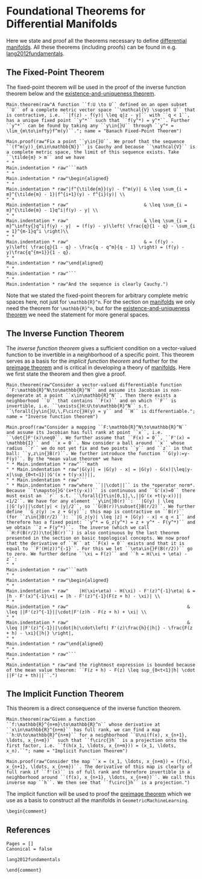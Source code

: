 # Foundational Theorems for Differential Manifolds

Here we state and proof all the theorems necessary to define [differential manifolds](@ref "(Matrix) Manifolds"). All these theorems (including proofs) can be found in e.g. [lang2012fundamentals](@cite).

## The Fixed-Point Theorem 

The fixed-point theorem will be used in the proof of the inverse function theorem below and the [existence-and-uniqueness theorem](@ref "The Existence-And-Uniqueness Theorem"). 

```@eval
Main.theorem(raw"A function ``f:U \to U`` defined on an open subset ``U`` of a complete metric vector space ``\mathcal{V} \supset U`` that is contractive, i.e. ``|f(z) - f(y)| \leq q|z - y|`` with ``q < 1``, has a unique fixed point ``y^*`` such that ``f(y^*) = y^*``. Further ``y^*`` can be found by taking any ``y\in{}U`` through ``y^* = \lim_{m\to\infty}f^m(y)``."; name = "Banach Fixed-Point Theorem")
```

```@eval
Main.proof(raw"Fix a point ``y\in{}U``. We proof that the sequence ``(f^m(y))_{m\in\mathbb{N}}`` is Cauchy and because ``\mathcal{V}`` is a complete metric space, the limit of this sequence exists. Take ``\tilde{m} > m`` and we have
" *
Main.indentation * raw"```math
" *
Main.indentation * raw"\begin{aligned}
" *
Main.indentation * raw"|f^{\tilde{m}}(y) - f^m(y)| & \leq \sum_{i = m}^{\tilde{m} - 1}|f^{i+1}(y) - f^{i}(y)| \\
" *
Main.indentation * raw"                            & \leq \sum_{i = m}^{\tilde{m} - 1}q^i|f(y) - y| \\ 
" *
Main.indentation * raw"                            & \leq \sum_{i = m}^\infty{}q^i|f(y) - y|  = (f(y) - y)\left( \frac{q}{1 - q} - \sum_{i = 1}^{m-1}q^i \right)\\
" *
Main.indentation * raw"                            & = (f(y) - y)\left( \frac{q}{1 - q} - \frac{q - q^m}{q - 1} \right) = (f(y) - y)\frac{q^{m+1}}{1 - q}.
" *
Main.indentation * raw"\end{aligned} 
" *
Main.indentation * raw"```
" *
Main.indentation * raw"And the sequence is clearly Cauchy.")
```

Note that we stated the fixed-point theorem for arbitrary complete metric spaces here, not just for ``\mathbb{R}^n``. For the section on [manifolds](@ref "(Matrix) Manifolds") we only need the theorem for ``\mathbb{R}^n``, but for the [existence-and-uniqueness theorem](@ref "The Existence-And-Uniqueness Theorem") we need the statement for more general spaces. 


## The Inverse Function Theorem

The *inverse function theorem* gives a sufficient condition on a vector-valued function to be invertible in a neighborhood of a specific point. This theorem serves as a basis for the *implicit function theorem* and further for the [preimage theorem](@ref "The Preimage Theorem") and is critical in developing a theory of [manifolds](@ref "(Matrix) Manifolds"). Here we first state the theorem and then give a proof.

```@eval
Main.theorem(raw"Consider a vector-valued differentiable function ``F:\mathbb{R}^N\to\mathbb{R}^N`` and assume its Jacobian is non-degenerate at a point ``x\in\mathbb{R}^N``. Then there exists a neighborhood ``U`` that contains ``F(x)`` and on which ``F`` is invertible, i.e. ``\exists{}H:U\to\mathbb{R}^N`` s.t. ``\forall{}y\in{}U,\,F\circ{}H(y) = y`` and ``H`` is differentiable."; name = "Inverse function theorem")
```

```@eval
Main.proof(raw"Consider a mapping ``F:\mathbb{R}^N\to\mathbb{R}^N`` and assume its Jacobian has full rank at point ``x``, i.e. ``\det{}F'(x)\neq0``. We further assume that ``F(x) = 0``, ``F'(x) = \mathbb{I}`` and ``x = 0``. Now consider a ball around ``x`` whose radius ``r`` we do not yet fix and two points ``y`` and ``z`` in that ball: ``y,z\in{}B(r)``. We further introduce the function ``G(y):=y-F(y)``. By the *mean value theorem* we have 
" * Main.indentation * raw"```math 
" * Main.indentation * raw"|G(y)| = |G(y) - x| = |G(y) - G(x)|\leq|y-x|\sup_{0<t<1}||G'(x + t(y-x))||,
" * Main.indentation * raw"``` 
" * Main.indentation * raw"where ``||\cdot||`` is the *operator norm*. Because ``t\mapsto{}G'(x+t(y-x))`` is continuous and ``G'(x)=0`` there must exist an ``r`` s.t. ``\forall{}t\in[0,1],\,||G'(x +t(y-x))||<1/2``. We have for any element ``y\in{}B(r)``: ``|G(y) | \leq ||G'(y)||\cdot|y| < |y|/2``, so ``G(B(r))\subset{}B(r/2)``. We further define ``G_z(y) := z + G(y)``; this map is contractive on ``B(r)`` (for ``z\in{}B(r/2)``): ``|G_z(y)| \leq |z| + |G(y) - x| < q < 1`` and therefore has a fixed point: ``y^* = G_z(y^*) = z + y^* - F(y^*)`` and we obtain ``z = F(y^*)``.  The inverse (which we call ``H:F(B(r/2))\to{}B(r)``) is also continuous by the last theorem presented in the section on basic topological concepts. We now proof that the derivative of ``H`` at ``F(x) = 0`` exists and that it is equal to ``F'(H(z))^{-1}``. For this we let ``\eta\in{}F(B(r/2))`` go to zero. We further define ``\xi = F(z)`` and ``h = H(\xi + \eta) - z``:
" *
Main.indentation * raw"```math
" *
Main.indentation * raw"\begin{aligned}
" *
Main.indentation * raw"    |H(\xi+\eta) - H(\xi) - F'(z)^{-1}\eta| & = |h - F'(x)^{-1}\xi| = |h - F'(z)^{-1}(F(z + h) - \xi)| \\
" *
Main.indentation * raw"                                            & \leq ||F'(z)^{-1}||\cdot|F'(z)h - F(z + h) + \xi| \\
" *
Main.indentation * raw"                                            & \leq ||F'(z)^{-1}||\cdot|h|\cdot\left| F'(z)\frac{h}{|h|} - \frac{F(z + h) - \xi}{|h|} \right|,
" *
Main.indentation * raw"\end{aligned}
" *
Main.indentation * raw"```
" * 
Main.indentation * raw"and the rightmost expression is bounded because of the mean value theorem: ``F(z + h) - F(z) \leq sup_{0<t<1}|h| \cdot ||F'(z + th)||``.")
```

## The Implicit Function Theorem 

This theorem is a direct consequence of the inverse function theorem. 

```@eval
Main.theorem(raw"Given a function ``f:\mathbb{R}^{n+m}\to\mathbb{R}^n`` whose derivative at ``x\in\mathbb{R}^{n+m}`` has full rank, we can find a map ``h:U\to\mathbb{R}^{n+m}`` for a neighborhood ``U\ni(f(x), x_{n+1}, \ldots, x_{n+m})`` such that ``f\circ{}h`` is a projection onto the first factor, i.e. ``f(h(x_1, \ldots, x_{n+m})) = (x_1, \ldots, x_n).``"; name = "Implicit Function Theorem")
```

```@eval
Main.proof(raw"Consider the map ``x = (x_1, \ldots, x_{n+m}) = (f(x), x_{n+1}, \ldots, x_{n+m})``. The derivative of this map is clearly of full rank if ``f'(x)`` is of full rank and therefore invertible in a neighborhood around ``(f(x), x_{n+1}, \ldots, x_{n+m})``. We call this inverse map ``h``. We then see that ``f\circ{}h`` is a projection.")
```

The implicit function will be used to proof the [preimage theorem](@ref "The Preimage Theorem") which we use as a basis to construct all the manifolds in `GeometricMachineLearning`.

```@raw latex
\begin{comment}
```

## References

```@bibliography
Pages = []
Canonical = false

lang2012fundamentals
```

```@raw latex
\end{comment}
```
